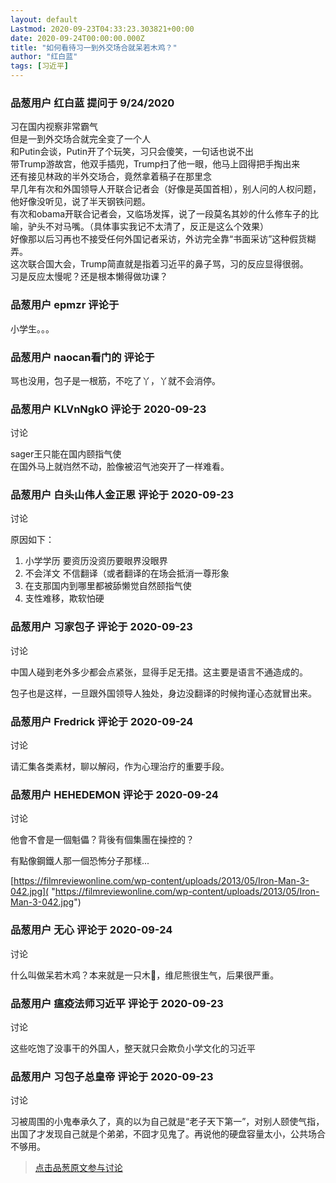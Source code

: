 ```yaml
---
layout: default
Lastmod: 2020-09-23T04:33:23.303821+00:00
date: 2020-09-24T00:00:00.000Z
title: "如何看待习一到外交场合就呆若木鸡？"
author: "红白蓝"
tags: [习近平]
---
```



### 品葱用户 **红白蓝** 提问于 9/24/2020
    
习在国内视察非常霸气  
但是一到外交场合就完全变了一个人  
和Putin会谈，Putin开了个玩笑，习只会傻笑，一句话也说不出  
带Trump游故宫，他双手插兜，Trump扫了他一眼，他马上囧得把手掏出来  
还有接见林政的半外交场合，竟然拿着稿子在那里念  
早几年有次和外国领导人开联合记者会（好像是英国首相），别人问的人权问题，他好像没听见，说了半天钢铁问题。  
有次和obama开联合记者会，又临场发挥，说了一段莫名其妙的什么修车子的比喻，驴头不对马嘴。（具体事实我记不太清了，反正是这么个效果）  
好像那以后习再也不接受任何外国记者采访，外访完全靠“书面采访”这种假货糊弄。  
这次联合国大会，Trump简直就是指着习近平的鼻子骂，习的反应显得很弱。  
习是反应太慢呢？还是根本懒得做功课？
    
                

### 品葱用户 **epmzr** 评论于 
        
小学生。。。
        
                

### 品葱用户 **naocan看门的** 评论于 
        
骂也没用，包子是一根筋，不吃了丫，丫就不会消停。
        
                

### 品葱用户 **KLVnNgkO** 评论于 2020-09-23
讨论

        
sager王只能在国内颐指气使  
在国外马上就岿然不动，脸像被沼气池突开了一样难看。
        
                

### 品葱用户 **白头山伟人金正恩** 评论于 2020-09-23
讨论

        
原因如下：  

1.  小学学历 要资历没资历要眼界没眼界
2.  不会洋文 不信翻译（或者翻译的在场会抵消一尊形象
3.  在支那国内到哪里都被舔懒觉自然颐指气使
4.  支性难移，欺软怕硬
        
                

### 品葱用户 **习家包子** 评论于 2020-09-23
讨论

        
中国人碰到老外多少都会点紧张，显得手足无措。这主要是语言不通造成的。  
  
包子也是这样，一旦跟外国领导人独处，身边没翻译的时候拘谨心态就冒出来。
        
                

### 品葱用户 **Fredrick** 评论于 2020-09-24
讨论

        
请汇集各类素材，聊以解闷，作为心理治疗的重要手段。
        
                

### 品葱用户 **HEHEDEMON** 评论于 2020-09-24
讨论

        
他會不會是一個魁儡？背後有個集團在操控的？  
  
有點像鋼鐵人那一個恐怖分子那樣...  
  
[https://filmreviewonline.com/wp-content/uploads/2013/05/Iron-Man-3-042.jpg]( "https://filmreviewonline.com/wp-content/uploads/2013/05/Iron-Man-3-042.jpg")
        
                

### 品葱用户 **无心** 评论于 2020-09-24
讨论

        
什么叫做呆若木鸡？本来就是一只木🐔，维尼熊很生气，后果很严重。
        
                

### 品葱用户 **瘟疫法师习近平** 评论于 2020-09-23
讨论

        
这些吃饱了没事干的外国人，整天就只会欺负小学文化的习近平
        
                

### 品葱用户 **习包子总皇帝** 评论于 2020-09-23
讨论

        
习被周围的小鬼奉承久了，真的以为自己就是“老子天下第一”，对别人颐使气指，出国了才发现自己就是个弟弟，不囧才见鬼了。再说他的硬盘容量太小，公共场合不够用。
        
                





> [点击品葱原文参与讨论](https://pincong.rocks/question/31358)

